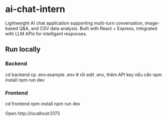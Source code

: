 # ai-chat-intern
Lightweight AI chat application supporting multi-turn conversation, image-based Q&amp;A, and CSV data analysis. Built with React + Express, integrated with LLM APIs for intelligent responses.

## Run locally

### Backend
cd backend
cp .env.example .env    # rồi edit .env, thêm API key nếu cần
npm install
npm run dev

### Frontend
cd frontend
npm install
npm run dev

Open http://localhost:5173